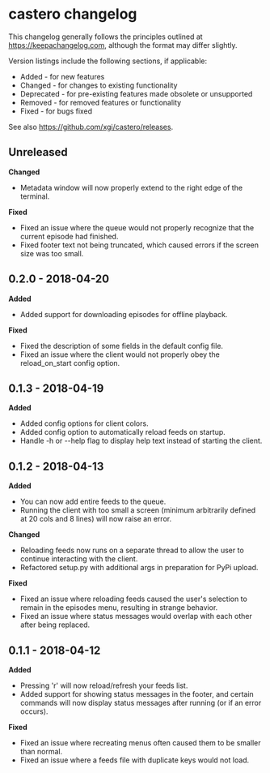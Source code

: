 # castero changelog

This changelog generally follows the principles outlined at
<https://keepachangelog.com>, although the format may differ slightly.

Version listings include the following sections, if applicable:
* Added - for new features
* Changed - for changes to existing functionality
* Deprecated - for pre-existing features made obsolete or unsupported
* Removed - for removed features or functionality
* Fixed - for bugs fixed

See also <https://github.com/xgi/castero/releases>.

## Unreleased
**Changed**
* Metadata window will now properly extend to the right edge of the terminal.

**Fixed**
* Fixed an issue where the queue would not properly recognize that the current
episode had finished.
* Fixed footer text not being truncated, which caused errors if the screen size
was too small.

## 0.2.0 - 2018-04-20
**Added**
* Added support for downloading episodes for offline playback.

**Fixed**
* Fixed the description of some fields in the default config file.
* Fixed an issue where the client would not properly obey the reload_on_start 
config option.

## 0.1.3 - 2018-04-19
**Added**
* Added config options for client colors.
* Added config option to automatically reload feeds on startup.
* Handle -h or --help flag to display help text instead of starting the client.

## 0.1.2 - 2018-04-13
**Added**
* You can now add entire feeds to the queue.
* Running the client with too small a screen (minimum arbitrarily defined at 20
cols and 8 lines) will now raise an error.

**Changed**
* Reloading feeds now runs on a separate thread to allow the user to continue
interacting with the client.
* Refactored setup.py with additional args in preparation for PyPi upload.

**Fixed**
* Fixed an issue where reloading feeds caused the user's selection to remain in
the episodes menu, resulting in strange behavior.
* Fixed an issue where status messages would overlap with each other after
being replaced.

## 0.1.1 - 2018-04-12
**Added**
* Pressing 'r' will now reload/refresh your feeds list.
* Added support for showing status messages in the footer, and certain commands
will now display status messages after running (or if an error occurs).

**Fixed**
* Fixed an issue where recreating menus often caused them to be smaller than
normal.
* Fixed an issue where a feeds file with duplicate keys would not load.